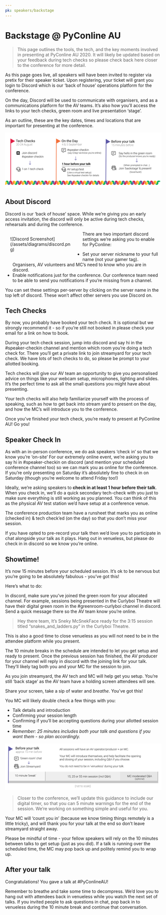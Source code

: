 ```yaml
---
pk: speakers/backstage
---
```


# Backstage @ PyConline AU

> This page outlines the tools, the tech, and the key moments involved in presenting at PyConline AU 2020. It will likely be updated based on your feedback during tech checks so please check back here closer to the conference for more detail.

As this page goes live, all speakers will have been invited to register via pretix for their speaker ticket. Upon registering, your ticket will grant you login to Discord which is our ‘back of house’ operations platform for the conference.

On the day, Discord will be used to communicate with organisers, and as a communications platform for the AV teams. It’s also how you’ll access the links to your tech checks, green room and live presentation ‘stage’.

As an outline, these are the key dates, times and locations that are important for presenting at the conference.

![Speaker timeline](/assets/diagrams/timeline.png)

## About Discord
Discord is our ‘back of house’ space. While we’re giving you an early access invitation, the discord will only be active during tech checks, rehearsals and during the conference.
<p style="float: left; width:40%; padding-right: 1rem; margin: 1rem">![Discord Screenshot](/assets/diagrams/discord.png)</p>

There are two important discord settings we’re asking you to enable for PyConline:

 * Set your server nickname to your full name (not your gamer tag).  Organisers, AV volunteers and MC’s need to know who you are in discord.
 * Enable notifications just for the conference. Our conference team need to be able to send you notifications if you’re missing from a channel.

You can set these settings per-server by clicking on the server name in the top left of discord. These won’t affect other servers you use Discord on.

## Tech Checks
By now, you probably have booked your tech check. It is optional but we strongly recommend it - so if you’re still not booked in please check your email for a link on how to book.

During your tech check session, jump into discord and say hi in the #speaker-checkin channel and mention which room you’re doing a tech check for. There you’ll get a private link to join streamyard for your tech check. We have lots of tech checks to do, so please be prompt to your allotted booking.

Tech checks will give our AV team an opportunity to give you personalised advice on things like your webcam setup, microphones, lighting and slides. It’s the perfect time to ask all the small questions you might have about presenting.

Your tech checks will also help familiarize yourself with the process of speaking, such as how to get back into stream yard to present on the day, and how the MC’s will introduce you to the conference.

Once you’ve finished your tech check, you’re ready to present at PyConline AU! Go you!

## Speaker Check In
As with an in-person conference, we do ask speakers ‘check in’ so that we know you’re ‘on-site’ For our extremely online event, we’re asking you to say hi in #speaker-checkin on discord (and mention your scheduled conference channel too) so we can mark you as online for the conference. If you’re only presenting on Saturday it’s absolutely fine to check in on Saturday (though you’re welcome to attend Friday too!)

Ideally, we’re asking speakers to **check in at least 1 hour before their talk**. When you check in, we’ll do a quick secondary tech-check with you just to make sure everything is still working as you planned. You can think of this as the physical AV test station we’d have setup at a conference venue.

The conference production team have a runsheet that marks you as online (checked in) & tech check’ed (on the day) so that you don’t miss your session.

If you have opted to pre-record your talk then we’d love you to participate in chat alongside your talk as it plays. Hang out in venueless, but please do check in in discord so we know you’re online.

## Showtime!
It’s now 15 minutes before your scheduled session. It’s ok to be nervous but you’re going to be absolutely fabulous - you’ve got this!

Here’s what to do:

In discord, make sure you’ve joined the green room for your allocated channel. For example, sessions being presented in the Curlyboi Theatre will have their digital green room in the #greenroom-curlyboi channel in discord. Send a quick message there so the AV team know you’re online.  

> Hey there team, It’s Sneky McSnekFace ready for the 3:15 session titled “snakes_and_ladders.py” in the Curlyboi Theatre.

This is also a good time to close venueless as you will not need to be in the attendee platform while you present.

The 10 minute breaks in the schedule are intended to let you get setup and ready to present. Once the previous session has finished, the AV producer for your channel will reply in discord with the joining link for your talk. They’ll likely tag both you and your MC for the session to join.

As you join streamyard, the AV tech and MC will help get you setup. You’re still ‘back stage’ as the AV team have a holding screen attendees will see.

Share your screen, take a sip of water and *breathe*. You’ve got this!

You MC will likely double check a few things with you:

 * Talk details and introduction
 * Confirming your session length
 * Confirming if you’ll be accepting questions during your allotted session time
 * _Remember: 25 minutes includes both your talk and questions if you want them - so plan accordingly._

 ![Presenting timeline](/assets/diagrams/presenting.png)

> Closer to the conference, we’ll update this guidance to include our digital timer, so that you can 5 minute warnings for the end of the session.  We’re working on something simple and useful for you.

Your MC will ‘count you in’ (because we know timing things remotely is a little tricky), and will thank you for your talk at the end so don’t leave streamyard straight away.

Please be mindful of time - your fellow speakers will rely on the 10 minutes between talks to get setup (just as you did). If a talk is running over the scheduled time, the MC may pop back up and politely remind you to wrap up.

##  After your talk
Congratulations! You gave a talk at #PyConlineAU!

Remember to breathe and take some time to decompress. We’d love you to hang out with attendees back in venueless while you watch the next set of talks. If you invited people to ask questions in chat, pop back in to venueless during the 10 minute break and continue that conversation.



